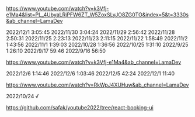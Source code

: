 https://www.youtube.com/watch?v=k3Vfj-e1Ma4&list=PL_4UbyaLRjPFW6ZT_W5ZoxSLyJO8ZG0TO&index=5&t=3330s&ab_channel=LamaDev

2022/12/1 3:05:45
2022/11/30 3:04:24
2022/11/29 2:56:42
2022/11/28 2:50:31
2022/11/25 2:23:13
2022/11/23 2:11:15
2022/11/22 1:58:49
2022/11/2 1:43:56
2022/11/1 1:39:03
2022/10/28 1:36:56
2022/10/25 1:31:10
2022/9/25 1:26:10
2022/9/17 59:46
2022/9/16 56:50

https://www.youtube.com/watch?v=k3Vfj-e1Ma4&ab_channel=LamaDev

2022/12/6 1:14:46
2022/12/6 1:03:46
2022/12/5 42:24
2022/12/1 11:40

https://www.youtube.com/watch?v=RkWpJ4XUHuw&ab_channel=LamaDev

2022/10/24 √

https://github.com/safak/youtube2022/tree/react-booking-ui

